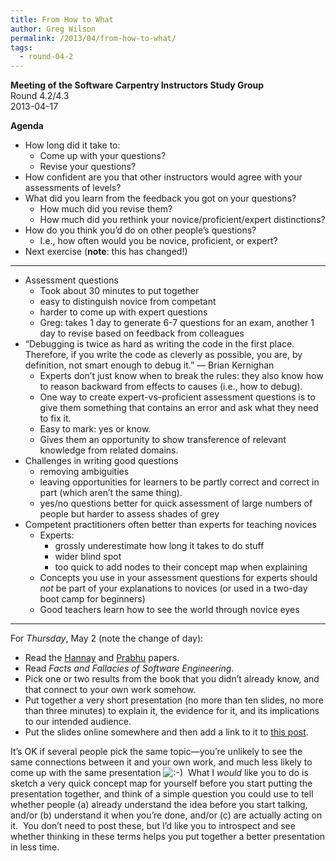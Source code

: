 ```yaml
---
title: From How to What
author: Greg Wilson
permalink: /2013/04/from-how-to-what/
tags:
  - round-04-2
---
```

**Meeting of the Software Carpentry Instructors Study Group**  
Round 4.2/4.3  
2013-04-17

**Agenda**

*   How long did it take to: 
    *   Come up with your questions?
    *   Revise your questions?
*   How confident are you that other instructors would agree with your assessments of levels?
*   What did you learn from the feedback you got on your questions? 
    *   How much did you revise them?
    *   How much did you rethink your novice/proficient/expert distinctions?
*   How do you think you&#8217;d do on other people&#8217;s questions? 
    *   I.e., how often would you be novice, proficient, or expert?
*   Next exercise (**note**: this has changed!)

* * *

*   Assessment questions 
    *   Took about 30 minutes to put together
    *   easy to distinguish novice from competant
    *   harder to come up with expert questions
    *   Greg: takes 1 day to generate 6-7 questions for an exam, another 1 day to revise based on feedback from colleagues
*   &#8220;Debugging is twice as hard as writing the code in the first place. Therefore, if you write the code as cleverly as possible, you are, by definition, not smart enough to debug it.&#8221; — Brian Kernighan 
    *   Experts don&#8217;t just know when to break the rules: they also know how to reason backward from effects to causes (i.e., how to debug).
    *   One way to create expert-vs-proficient assessment questions is to give them something that contains an error and ask what they need to fix it.
    *   Easy to mark: yes or know.
    *   Gives them an opportunity to show transference of relevant knowledge from related domains.
*   Challenges in writing good questions 
    *   removing ambiguities
    *   leaving opportunities for learners to be partly correct and correct in part (which aren&#8217;t the same thing).
    *   yes/no questions better for quick assessment of large numbers of people but harder to assess shades of grey
*   Competent practitioners often better than experts for teaching novices 
    *   Experts: 
        *   grossly underestimate how long it takes to do stuff
        *   wider blind spot
        *   too quick to add nodes to their concept map when explaining
    *   Concepts you use in your assessment questions for experts should *not* be part of your explanations to novices (or used in a two-day boot camp for beginners)
    *   Good teachers learn how to see the world through novice eyes

* * *

For *Thursday*, May 2 (note the change of day):

*   Read the [Hannay][1] and [Prabhu][2] papers.
*   Read *Facts and Fallacies of Software Engineering*.
*   Pick one or two results from the book that you didn&#8217;t already know, and that connect to your own work somehow.
*   Put together a very short presentation (no more than ten slides, no more than three minutes) to explain it, the evidence for it, and its implications to our intended audience.
*   Put the slides online somewhere and then add a link to it to [this post][3].

It&#8217;s OK if several people pick the same topic—you&#8217;re unlikely to see the same connections between it and your own work, and much less likely to come up with the same presentation <img src="http://localhost:8080/wp-includes/images/smilies/icon_smile.gif" alt=":-)" class="wp-smiley" />  What I *would* like you to do is sketch a very quick concept map for yourself before you start putting the presentation together, and think of a simple question you could use to tell whether people (a) already understand the idea before you start talking, and/or (b) understand it when you&#8217;re done, and/or (c) are actually acting on it.  You don&#8217;t need to post these, but I&#8217;d like you to introspect and see whether thinking in these terms helps you put together a better presentation in less time.

&nbsp;

 [1]: http://teaching.software-carpentry.org/wp-content/uploads/2012/08/hannay-survey-2009.pdf
 [2]: http://teaching.software-carpentry.org/wp-content/uploads/2012/08/prabhu-survey-2011.pdf
 [3]: /2013/04/18/short-presentations-from-facts-and-fallacies/
